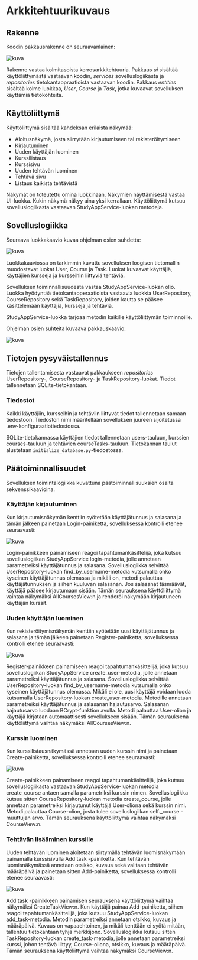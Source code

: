 # Arkkitehtuurikuvaus

## Rakenne

Koodin pakkausrakenne on seuraavanlainen:

![kuva](https://github.com/erjavaskivuori/ot-harjoitustyo/blob/main/study-app/dokumentaatio/kuvat/pakkaus.png)

Rakenne vastaa kolmitasoista kerrosarkkitehtuuria. Pakkaus _ui_ sisältää käyttöliittymästä vastaavan koodin, _services_ sovelluslogiikasta ja _repositories_ tietokantaopraatioista vastaavan koodin. Pakkaus _entities_ sisältää kolme luokkaa, _User_, _Course_ ja _Task_, jotka kuvaavat sovelluksen käyttämiä tietokohteita.

## Käyttöliittymä

Käyttöliittymä sisältää kahdeksan erilaista näkymää:
- Aloitusnäkymä, josta siirrytään kirjautumiseen tai rekisteröitymiseen
- Kirjautuminen
- Uuden käyttäjän luominen
- Kurssilistaus
- Kurssisivu
- Uuden tehtävän luominen
- Tehtävä sivu
- Listaus kaikista tehtävistä

Näkymät on toteutettu omina luokkinaan. Näkymien näyttämisestä vastaa UI-luokka. Kukin näkymä näkyy aina yksi kerrallaan. Käyttöliittymä kutsuu sovelluslogiikasta vastaavan StudyAppService-luokan metodeja.

## Sovelluslogiikka

Seuraava luokkakaavio kuvaa ohjelman osien suhdetta:

![kuva](https://github.com/erjavaskivuori/ot-harjoitustyo/blob/main/study-app/dokumentaatio/kuvat/luokkakaavio.png)

Luokkakaaviossa on tarkimmin kuvattu sovelluksen loogisen tietomallin muodostavat luokat User, Course ja Task. Luokat kuvaavat käyttäjiä, käyttäjien kursseja ja kursseihin liittyviä tehtäviä. 

Sovelluksen toiminnallisuudesta vastaa StudyAppService-luokan olio. Luokka hyödyntää tietokantaoperaatioista vastaavia luokkia UserRepository, CourseRepository sekä TaskRepository, joiden kautta se pääsee käsittelemään käyttäjiä, kursseja ja tehtäviä. 

StudyAppService-luokka tarjoaa metodin kaikille käyttöliittymän toiminnoille.

Ohjelman osien suhteita kuvaava pakkauskaavio:

![kuva](https://github.com/erjavaskivuori/ot-harjoitustyo/blob/main/study-app/dokumentaatio/kuvat/pakkauskaavio.drawio.png)

## Tietojen pysyväistallennus

Tietojen tallentamisesta vastaavat pakkaukseen _repositories_ UserRepository-, CourseRepository- ja TaskRepository-luokat. Tiedot tallennetaan SQLite-tietokantaan.

### Tiedostot

Kaikki käyttäjiin, kursseihin ja tehtäviin liittyvät tiedot tallennetaan samaan tiedostoon. Tiedoston nimi määritellään sovelluksen juureen sijoitetussa .env-konfiguraatiotiedostossa. 

SQLite-tietokannassa käyttäjien tiedot tallennetaan users-tauluun, kurssien courses-tauluun ja tehtävien courseTasks-tauluun. Tietokannan taulut alustetaan `initialize_database.py`-tiedostossa.

## Päätoiminnallisuudet

Sovelluksen toimintalogiikka kuvattuna päätoiminnallisuuksien osalta sekvenssikaavioina.

### Käyttäjän kirjautuminen

Kun kirjautumisnäkymän kenttiin syötetään käyttäjätunnus ja salasana ja tämän jälkeen painetaan Login-painiketta, sovelluksessa kontrolli etenee seuraavasti:

![kuva](https://github.com/erjavaskivuori/ot-harjoitustyo/blob/main/study-app/dokumentaatio/kuvat/sekvenssi-kirjautuminen.png)

Login-painikkeen painamiseen reagoi tapahtumankäsittelijä, joka kutsuu sovelluslogiikan StudyAppService login-metodia, jolle annetaan parametreiksi käyttäjätunnus ja salasana. Sovelluslogiikka selvittää UserRepository-luokan find_by_username-metodia kutsumalla onko kyseinen käyttäjätunnus olemassa ja mikäli on, metodi palauttaa käyttäjätunnuksen ja siihen kuuluvan salasanan. Jos salasanat täsmäävät, käyttäjä pääsee kirjautumaan sisään. Tämän seurauksena käyttöliittymä vaihtaa näkymäksi AllCoursesView:n ja renderöi näkymään kirjautuneen käyttäjän kurssit. 

### Uuden käyttäjän luominen

Kun rekisteröitymisnäkymän kenttiin syötetään uusi käyttäjätunnus ja salasana ja tämän jälkeen painetaan Register-painiketta, sovelluksessa kontrolli etenee seuraavasti:

![kuva](https://github.com/erjavaskivuori/ot-harjoitustyo/blob/main/study-app/dokumentaatio/kuvat/sekvenssi-kayttajan-luominen.png)

Register-painikkeen painamiseen reagoi tapahtumankäsittelijä, joka kutsuu sovelluslogiikan StudyAppService create_user-metodia, jolle annetaan parametreiksi käyttäjätunnus ja salasana. Sovelluslogiikka selvittää UserRepository-luokan find_by_username-metodia kutsumalla onko kyseinen käyttäjätunnus olemassa. Mikäli ei ole, uusi käyttäjä voidaan luoda kutsumalla UserRepository-luokan create_user-metodia. Metodille annetaan parametreiksi käyttäjätunnus ja salasanan hajautusarvo. Salasanan hajautusarvo luodaan BCrypt-funktion avulla. Metodi palauttaa User-olion ja käyttäjä kirjataan automaattisesti sovellukseen sisään. Tämän seurauksena käyttöliittymä vaihtaa näkymäksi AllCoursesView:n.

### Kurssin luominen

Kun kurssilistausnäkymässä annetaan uuden kurssin nimi ja painetaan Create-painiketta, sovelluksessa kontrolli etenee seuraavasti:

![kuva](https://github.com/erjavaskivuori/ot-harjoitustyo/blob/main/study-app/dokumentaatio/kuvat/sekvenssi-kurssin-luominen.png)

Create-painikkeen painamiseen reagoi tapahtumankäsittelijä, joka kutsuu sovelluslogiikasta vastaavan StudyAppService-luokan metodia create_course antaen samalla parametriksi kurssin nimen. Sovelluslogiikka kutsuu sitten CourseRepository-luokan metodia create_course, jolle annetaan parametreiksi kirjautunut käyttäjä User-oliona sekä kurssin nimi. Metodi palauttaa Course-olion, josta tulee sovelluslogiikan self._course -muuttujan arvo. Tämän seurauksena käyttöliittymä vaihtaa näkymäksi CourseView:n.

### Tehtävän lisääminen kurssille

Uuden tehtävän luominen aloitetaan siirtymällä tehtävän luomisnäkymään painamalla kurssisivulla Add task -painiketta. Kun tehtävän luomisnäkymässä annetaan otsikko, kuvaus sekä valitaan tehtävän määräpäivä ja painetaan sitten Add-painiketta, sovelluksessa kontrolli etenee seuraavasti:

![kuva](https://github.com/erjavaskivuori/ot-harjoitustyo/blob/main/study-app/dokumentaatio/kuvat/sekvenssi-tehtavan-luominen.png)

Add task -painikkeen painamisen seurauksena käyttöliittymä vaihtaa näkymäksi CreateTaskView:n. Kun käyttäjä painaa Add-painiketta, siihen reagoi tapahtumankäsittelijä, joka kutsuu StudyAppService-luokan add_task-metodia. Metodin parametreiksi annetaan otsikko, kuvaus ja määräpäivä. Kuvaus on vapaaehtoinen, ja mikäli kenttään ei syötä mitään, tallentuu tietokantaan tyhjä merkkijono. Sovelluslogiikka kutsuu sitten TaskRepository-luokan create_task-metodia, jolle annetaan parametreiksi kurssi, johon tehtävä liittyy, Course-oliona, otsikko, kuvaus ja määräpäivä. Tämän seurauksena käyttöliittymä vaihtaa näkymäksi CourseView:n.